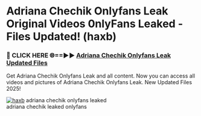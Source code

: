 # Adriana Chechik Onlyfans Leak Original Videos 0nlyFans Leaked - Files Updated! (haxb)

<h3>🔴 CLICK HERE 🌐==►► <a href="https://tinyurl.com/2jnfzry5" rel="nofollow">Adriana Chechik Onlyfans Leak Updated Files</a></h3>

Get Adriana Chechik Onlyfans Leak and all content. Now you can access all videos and pictures of Adriana Chechik Onlyfans Leak. New Updated Files 2025!

[![haxb](https://i.imgur.com/GyGTBgg.gif)](https://tinyurl.com/2jnfzry5)
adriana chechik onlyfans leaked<br>
adriana chechik leaked onlyfans